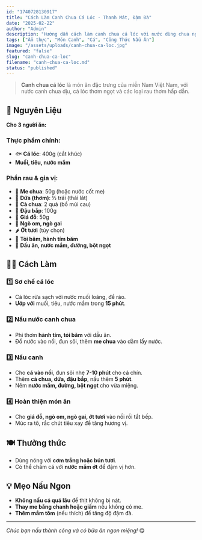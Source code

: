 ```yaml
---
id: "1740728130917"
title: "Cách Làm Canh Chua Cá Lóc - Thanh Mát, Đậm Đà"
date: "2025-02-22"
author: "Admin"
description: "Hướng dẫn cách làm canh chua cá lóc với nước dùng chua ngọt thanh mát, cá lóc mềm ngọt và rau thơm hấp dẫn."
tags: ["Ẩm thực", "Món Canh", "Cá", "Công Thức Nấu Ăn"]
image: "/assets/uploads/canh-chua-ca-loc.jpg"
featured: "false"
slug: "canh-chua-ca-loc"
filename: "canh-chua-ca-loc.md"
status: "published"
---
```

> **Canh chua cá lóc** là món ăn đặc trưng của miền Nam Việt Nam, với nước canh chua dịu, cá lóc thơm ngọt và các loại rau thơm hấp dẫn.

## 🛒 Nguyên Liệu  

**Cho 3 người ăn:**  

### Thực phẩm chính:  
- 🐟 **Cá lóc**: 400g (cắt khúc)  
- **Muối, tiêu, nước mắm**  

### Phần rau & gia vị:  
- 🍋 **Me chua**: 50g (hoặc nước cốt me)  
- 🍍 **Dứa (thơm)**: ½ trái (thái lát)  
- 🍅 **Cà chua**: 2 quả (bổ múi cau)  
- 🥒 **Đậu bắp**: 100g  
- 🌱 **Giá đỗ**: 50g  
- 🌿 **Ngò om, ngò gai**  
- 🌶️ **Ớt tươi** (tùy chọn)  
- 🧄 **Tỏi băm, hành tím băm**  
- 🥄 **Dầu ăn, nước mắm, đường, bột ngọt**  

## 👩‍🍳 Cách Làm  

### 1️⃣ Sơ chế cá lóc  
- Cá lóc rửa sạch với nước muối loãng, để ráo.  
- **Ướp với** muối, tiêu, nước mắm trong **15 phút**.  

### 2️⃣ Nấu nước canh chua  
- Phi thơm **hành tím, tỏi băm** với dầu ăn.  
- Đổ nước vào nồi, đun sôi, thêm **me chua** vào dằm lấy nước.  

### 3️⃣ Nấu canh  
- Cho **cá vào nồi**, đun sôi nhẹ **7-10 phút** cho cá chín.  
- Thêm **cà chua, dứa, đậu bắp**, nấu thêm **5 phút**.  
- Nêm **nước mắm, đường, bột ngọt** cho vừa miệng.  

### 4️⃣ Hoàn thiện món ăn  
- Cho **giá đỗ, ngò om, ngò gai, ớt tươi** vào nồi rồi tắt bếp.  
- Múc ra tô, rắc chút tiêu xay để tăng hương vị.  

## 🍽️ Thưởng thức  

- Dùng nóng với **cơm trắng hoặc bún tươi**.  
- Có thể chấm cá với **nước mắm ớt** để đậm vị hơn.  

## 💡 Mẹo Nấu Ngon  

- **Không nấu cá quá lâu** để thịt không bị nát.  
- **Thay me bằng chanh hoặc giấm** nếu không có me.  
- **Thêm mắm tôm** (nếu thích) để tăng độ đậm đà.  

---

*Chúc bạn nấu thành công và có bữa ăn ngon miệng!* 😋